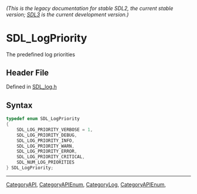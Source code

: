 ###### (This is the legacy documentation for stable SDL2, the current stable version; [SDL3](https://wiki.libsdl.org/SDL3/) is the current development version.)
# SDL_LogPriority

The predefined log priorities

## Header File

Defined in [SDL_log.h](https://github.com/libsdl-org/SDL/blob/SDL2/include/SDL_log.h)

## Syntax

```c
typedef enum SDL_LogPriority
{
    SDL_LOG_PRIORITY_VERBOSE = 1,
    SDL_LOG_PRIORITY_DEBUG,
    SDL_LOG_PRIORITY_INFO,
    SDL_LOG_PRIORITY_WARN,
    SDL_LOG_PRIORITY_ERROR,
    SDL_LOG_PRIORITY_CRITICAL,
    SDL_NUM_LOG_PRIORITIES
} SDL_LogPriority;
```

----
[CategoryAPI](CategoryAPI), [CategoryAPIEnum](CategoryAPIEnum), [CategoryLog](CategoryLog), [CategoryAPIEnum](CategoryAPIEnum), 

